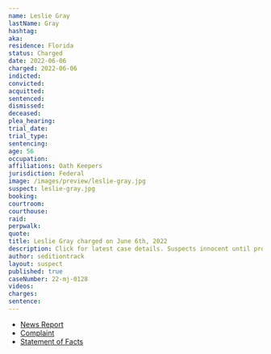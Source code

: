```yaml
---
name: Leslie Gray
lastName: Gray
hashtag:
aka:
residence: Florida
status: Charged
date: 2022-06-06
charged: 2022-06-06
indicted:
convicted:
acquitted:
sentenced:
dismissed:
deceased:
plea_hearing:
trial_date:
trial_type:
sentencing:
age: 56
occupation:
affiliations: Oath Keepers
jurisdiction: Federal
image: /images/preview/leslie-gray.jpg
suspect: leslie-gray.jpg
booking:
courtroom:
courthouse:
raid:
perpwalk:
quote:
title: Leslie Gray charged on June 6th, 2022
description: Click for latest case details. Suspects innocent until proven guilty.
author: seditiontrack
layout: suspect
published: true
caseNumber: 22-mj-0128
videos:
charges:
sentence:
---
```

- [News Report](https://www.fox35orlando.com/news/3-more-arrested-in-central-florida-connected-to-capitol-riot-officials-say)
- [Complaint](https://www.justice.gov/usao-dc/case-multi-defendant/file/1513211/download)
- [Statement of Facts](https://www.justice.gov/usao-dc/case-multi-defendant/file/1513216/download)
